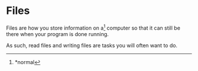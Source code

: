 # Files

Files are how you store information
on a[^normal] computer so that it can still be there when your program
is done running.

As such, read files and writing files are tasks you will often want to do.

[^normal]: *normal